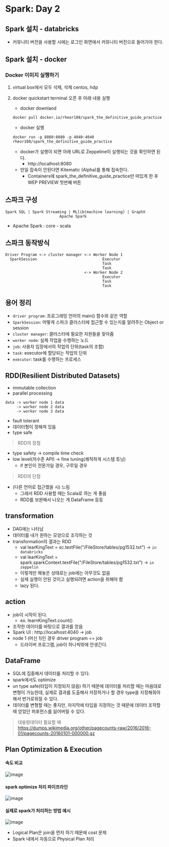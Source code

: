 # Spark: Day 2

## Spark 설치 - databricks
- 커뮤니티 버전을 사용할 시에는 로그인 화면에서 커뮤니티 버전으로 들어가야 한다.

## Spark 설치 - docker
### Docker 이미지 실행하기
1. virtual box에서 모두 삭제, 삭제 centos, hdp
2. docker quickstart terminal 오픈 후 아래 내용 실행
    - docker downlaod

    ```
    docker pull docker.io/rheor108/spark_the_definitive_guide_practice
    ```
    - docker 실행
    ```
    docker run -p 8080:8080 -p 4040:4040 rheor108/spark_the_definitive_guide_practice
    ```
    - docker가 실행이 되면 아래 URL로 Zeppeline이 실행되는 것을 확인하면 된다.
        - http://localhost:8080
    - 만일 접속이 안된다면 Kitematic (Alpha)를 통해 접속한다.
        - Containers에 spark_the_definitive_guide_practice만 떠있게 한 후 WEP PREVIEW 첫번째 버튼

## 스파크 구성
```
Spark SQL | Spark Streaming | MLlib(machine learning) | GraphX
                        Apache Spark
```


- Apache Spark : core - scala

## 스파크 동작방식
```
Driver Program <-> cluster manager <-> Worker Node 1  
  SparkSession                             Executor  
                                           Task  
                                           Task  
                                   <-> Worker Node 2
                                           Executor  
                                           Task  
                                           Task  
```

## 용어 정리
- `driver program`: 프로그래밍 언어의 main() 함수와 같은 역할
- `SparkSession`: 어떻게 스파크 클러스터에 접근할 수 있는지를 알려주는 Object or session
- `cluster manager`: 클러스터에 필요한 자원들을 찾아줌
- `worker node`: 실제 작업을 수행하는 노드
- `job`: 사용자 입장에서의 작업의 단위(task의 조합)
- `task`: executor에 할당되는 작업의 단위
- `executor`: task를 수행하는 프로세스

## RDD(Resilient Distributed Datasets)
- immutable collection
- parallel processing
```
data -> worker node 1 data
     -> worker node 2 data
     -> worker node 3 data
```
- fault tolerant
- 데이터형이 정해져 있음
- type safe

> RDD의 장점
- type safety -> compile time check
- low level(저수준 API) -> fine tuning(쾌적하게 시스템 튜닝)
    - if 본인이 전문가일 경우, 구루일 경우

> RDD의 단점
- (다른 언어로 접근했을 시) 느림
    - 그래서 RDD 사용할 때는 Scala로 하는 게 좋음
    - RDD를 보완해서 나오는 게 DataFrame 등등

## transformation
- DAG에는 나타남
- 데이터를 내가 원하는 모양으로 조각하는 것
- transformation의 결과는 RDD
    - val learKingText = sc.textFile("/FileStore/tables/pg1532.txt") -> `in databricks`
    - val learKingText = spark.sparkContext.textFile("/FileStore/tables/pg1532.txt") -> `in zeppelin`
    - 이렇게만 해놓은 상태로는 job에는 아무것도 없음
    - 실제 실행이 안된 것이고 실행되려면 action을 취해야 함
    - lazy 된다.

## action
- job이 시작이 된다.
    - ex. learnKingText.count()
- 조작한 데이터를 바탕으로 결과를 얻음
- Spark UI : http://localhost:4040 -> job
- node 1 (머신 1)인 경우 driver program == job
    - 드라이버 프로그램, job이 하나씩밖에 안생긴다.

## DataFrame
- SQL에 집중해서 데이터를 처리할 수 있다.
- spark에서도 optimize
- un type safe(타입이 지정되지 않음) 하기 때문에 데이터를 처리할 때는 마음대로 변형이 가능한데, 실제로 결과를 도출해서 저장하거나 할 경우 type을 지정해줘야 해서 번거로워질 수 있다.
- 데이터를 변형할 때는 좋지만, 마지막에 타입을 지정하는 것 때문에 데이터 조작할 때 얻었던 퍼포먼스를 잃어버릴 수 있다.

> 대용량데이터 필요할 때  
https://dumps.wikimedia.org/other/pagecounts-raw/2016/2016-01/pagecounts-20160101-000000.gz

## Plan Optimization & Execution
#### 속도 비교
![image](https://user-images.githubusercontent.com/58713684/73898747-aad80200-48cd-11ea-9880-934db275a962.png)
#### spark optimize 처리 파이프라인
![image](https://user-images.githubusercontent.com/58713684/73896968-e1ab1980-48c7-11ea-9845-8bd2faafa30f.png)
#### 실제로 spark가 처리하는 방법 예시
![image](https://user-images.githubusercontent.com/58713684/73896998-f687ad00-48c7-11ea-901d-8665b80533d6.png)
- Logical Plan은 join을 먼저 하기 때문에 cost 문제
- Spark 내에서 자동으로 Physical Plan 처리
